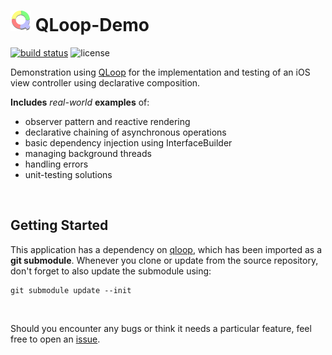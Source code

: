 # ![qloop](docs/icon.png) QLoop-Demo

[![build status](https://travis-ci.org/quickthyme/qloop-demo.svg?branch=master)](https://travis-ci.org/quickthyme/qloop)
![license](https://img.shields.io/github/license/quickthyme/qloop-demo.svg?color=black)

Demonstration using [QLoop](https://github.com/quickthyme/qloop)
for the implementation and testing of an iOS view controller using
declarative composition.

**Includes** *real-world* **examples** of:

  - observer pattern and reactive rendering
  - declarative chaining of asynchronous operations
  - basic dependency injection using InterfaceBuilder
  - managing background threads
  - handling errors
  - unit-testing solutions


<br />

## Getting Started

This application has a dependency on [qloop](https://github.com/quickthyme/qloop), which has been imported as a **git submodule**.
Whenever you clone or update from the source repository, don't forget to also update the submodule using:

```
git submodule update --init
```
<br />

Should you encounter any bugs or think it needs a particular feature,
feel free to open an [issue](https://github.com/quickthyme/qloop-demo/issues).

